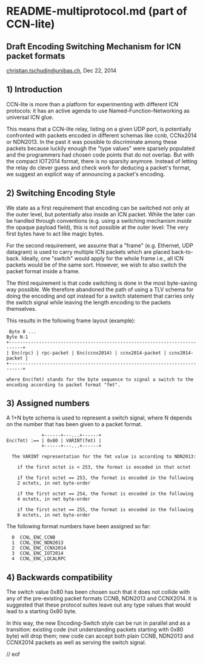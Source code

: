 # README-multiprotocol.md (part of CCN-lite)

## Draft Encoding Switching Mechanism for ICN packet formats

christian.tschudin@unibas.ch, Dec 22, 2014

## 1) Introduction

CCN-lite is more than a platform for experimenting with different ICN
protocols: it has an active agenda to use Named-Function-Networking as
universal ICN glue.

This means that a CCN-lite relay, listing on a given UDP port, is
potentially confronted with packets encoded in different schemas like
ccnb, CCNx2014 or NDN2013. In the past it was possible to discriminate
among these packets because luckily enough the "type values" were
sparsely populated and the programmers had chosen code points that do
not overlap. But with the compact IOT2014 format, there is no sparsity
anymore. Instead of letting the relay do clever guess and check work
for deducing a packet's format, we suggest an explicit way of
announcing a packet's encoding.

## 2) Switching Encoding Style

We state as a first requirement that encoding can be switched not only
at the outer level, but potentially also inside an ICN packet. While
the later can be handled through conventions (e.g. using a switching
mechanism *inside* the opaque payload field), this is not possible at
the outer level: The very first bytes have to act like magic bytes.

For the second requirement, we assume that a "frame" (e.g. Ethernet,
UDP datagram) is used to carry multiple ICN packets which are placed
back-to-back. Ideally, one "switch" would apply for the whole frame
i.e., all ICN packets would be of the same sort. However, we wish to
also switch the packet format inside a frame.

The third requirement is that code switching is done in the most
byte-saving way possible. We therefore abandoned the path of using a
TLV schema for doing the encoding and opt instead for a switch
statement that carries only the switch signal while leaving the length
encoding to the packets themselves.

This results in the following frame layout (example):

```
 Byte 0 ...                                                         Byte N-1
+---------------------------------------------------------------------------+
| Enc(rpc) | rpc-packet | Enc(ccnx2014) | ccnx2014-packet | ccnx2014-packet |
+---------------------------------------------------------------------------+

where Enc(fmt) stands for the byte sequence to signal a switch to the
encoding according to packet format "fmt".
```

## 3) Assigned numbers

A 1+N byte schema is used to represent a switch signal, where N depends on the
number that has been given to a packet format.
```
             +------+---...+------+
Enc(fmt) :== | 0x80 | VARINT(fmt) |
             +------+---...+------+

  The VARINT representation for the fmt value is according to NDN2013:

    if the first octet is < 253, the format is encoded in that octet
 
    if the first octet == 253, the format is encoded in the following
    2 octets, in net byte-order

    if the first octet == 254, the format is encoded in the following
    4 octets, in net byte-order
 
    if the first octet == 255, the format is encoded in the following
    8 octets, in net byte-order

```

The following format numbers have been assigned so far:
```
  0  CCNL_ENC_CCNB
  1  CCNL_ENC_NDN2013
  2  CCNL_ENC_CCNX2014
  3  CCNL_ENC_IOT2014
  4  CCNL_ENC_LOCALRPC
```

## 4) Backwards compatibility

The switch value 0x80 has been chosen such that it does not collide
with any of the pre-existing packet formats CCNB, NDN2013 and
CCNX2014. It is suggested that these protocol suites leave out any
type values that would lead to a starting 0x80 byte.

In this way, the new Encoding-Switch style can be run in parallel and
as a transition: existing code (not understanding packets starting
with 0x80 byte) will drop them; new code can accept both plain CCNB,
NDN2013 and CCNX2014 packets as well as serving the switch signal.

// eof
